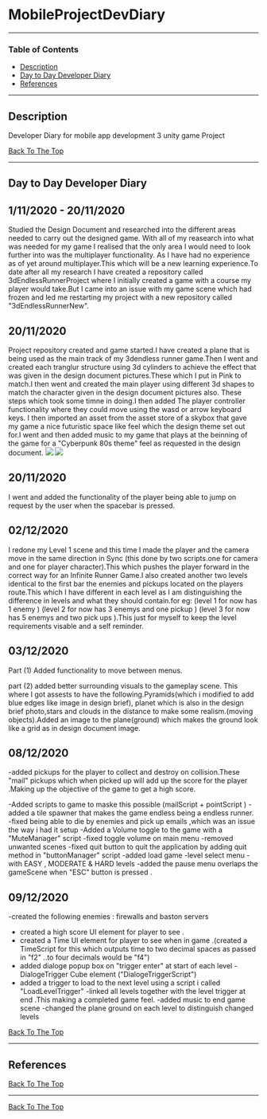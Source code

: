 # MobileProjectDevDiary


---

### Table of Contents

- [Description](#description)
- [Day to Day Developer Diary](#Diary)
- [References](#references)

---

## Description

Developer Diary for mobile app development 3 unity game Project




[Back To The Top](#MobileProjectDevDiary)

---
## Day to Day Developer Diary


## 1/11/2020 - 20/11/2020

Studied the Design Document and researched into the different areas needed to carry out the designed game.
With all of my reasearch into what was needed for my game I realised that the only area I would need to look further into was the multiplayer functionality.
As I have had no experience as of yet around multiplayer.This which will be a new learning experience.To date after all my research I have created a repository called 3dEndlessRunnerProject
where I initially created a game with a course my player would take.But I came into an issue with my game scene which had frozen and led me restarting my project with a new repository called "3dEndlessRunnerNew".

## 20/11/2020 

Project repository created and game started.I have created a plane that is being used as the main track of my 3dendless runner game.Then I went and created each tranglur structure using 
3d cylinders to achieve the effect that was given in the design document pictures.These which I put in Pink to match.I then went and created the main player using different 3d shapes to match the character given in the design document pictures also.
These steps which took some timne in doing.I then added The player controller functionality where they could move using the wasd or arrow keyboard keys. 
I then imported an asset from the asset store of a skybox that gave my game a nice futuristic space like feel which the design theme set out for.I went and then added music to my game that plays at the beinning of the game for a "Cyberpunk 80s theme" feel as requested in the design document.
![](Images/filename%20playerImage.png)
![](Images/filename%20mapLayout.png)

## 20/11/2020 

I went and added the functionality of the player being able to jump on request by the user when the spacebar is pressed.


## 02/12/2020 

I redone my Level 1 scene and this time I made the player and the camera move in the same direction in Sync (this done by two scripts.one for camera and one for player character).This which pushes the player forward in the correct way for an Infinite Runner Game.I also created another two levels identical to the first bar the enemies and pickups located on the players route.This which I have different in each level as I am distinguishing the difference in levels and what they should contain.for eg: (level 1 for now has 1 enemy ) (level 2 for now has 3 enemys and one pickup ) (level 3 for now has 5 enemys and two pick ups ).This just for myself to keep the level requirements visable and a self reminder.



## 03/12/2020 
Part (1)
Added functionality to move between menus.

part (2)
added better surrounding visuals to the gameplay scene. This where I got assests to have the following.Pyramids(which i modified to add blue edges like image in design brief),
planet which is also in the design brief photo,stars and clouds in the distance to make some realism.(moving objects).Added an image to the plane(ground) which makes the ground look like a grid as in design document image.



## 08/12/2020 

-added pickups for the player to collect and destroy on collision.These "mail" pickups which when picked up will add up the score for the player .Making up the objective of the game to  get a high score.

-Added scripts to game to maske this possible (mailScript + pointScript )
-added a tile spawner that makes the game endless being a endless runner.
-fixed being able to die by enemies and pick up emails ,which was an issue the way i had it setup
-Added a Volume toggle to the game with a "MuteManager" script
-fixed toggle volume on main menu
-removed unwanted scenes
-fixed quit button to quit the application by adding quit method in "buttonManager" script
-added load game -level select menu - with EASY , MODERATE & HARD levels
-added the pause menu overlaps the gameScene when "ESC" button is pressed .


## 09/12/2020

-created the following enemies : firewalls and baston servers
- created a high score UI element for player to see .
- created a Time UI element for player to see when in game .(created a TimeScript for this which outputs time to two decimal spaces as passed in "f2" ..to four decimals would be "f4")
- added dialoge popup box on "trigger enter" at start of each level - DialogeTrigger Cube element ("DialogeTriggerScript")
- added a trigger to load to the next level using a script i called "LoadLevelTrigger"
-linked all levels together with the level trigger at end .This making a completed game feel.
-added music to end game scene
-changed the plane ground on each level to distinguish changed levels

[Back To The Top](#MobileProjectDevDiary)

---

## References






[Back To The Top](#MobileProjectDevDiary)

---






[Back To The Top](#MobileProjectDevDiary)